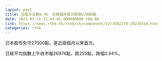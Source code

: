 ```yaml
---
layout: post
title: 日股半日跌0.9%　近兩個月首次跌穿27000點
date: 2023-03-16 11:01:01.000000000 +08:00
link: https://news.rthk.hk/rthk/ch/component/k2/1692178-20230316.htm
categories: rthk
---
```


日本股市失守27000點，是近兩個月以來首次。

日經平均指數上午收市報26974點，跌255點，跌幅0.94%。
